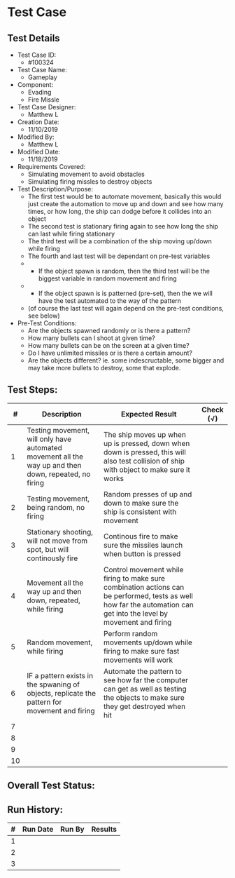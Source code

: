 # Test Case 

## Test Details

* Test Case ID:
  * #100324
* Test Case Name:
  * Gameplay
* Component: 
  * Evading
  * Fire Missle
* Test Case Designer:
  * Matthew L
* Creation Date:
  * 11/10/2019
* Modified By:
  * Matthew L
* Modified Date:
  * 11/18/2019
* Requirements Covered:
  * Simulating movement to avoid obstacles
  * Simulating firing missles to destroy objects
* Test Description/Purpose:
  * The first test would be to automate movement, basically this would just create the automation to move up and down and see how many times, or how long, the ship can dodge before it collides into an object
  * The second test is stationary firing again to see how long the ship can last while firing stationary
  * The third test will be a combination of the ship moving up/down while firing
  * The fourth and last test will be dependant on pre-test variables
  * - If the object spawn is random, then the third test will be the biggest variable in random movement and firing
  * - If the object spawn is is patterned (pre-set), then the we will have the test automated to the way of the pattern
  * (of course the last test will again depend on the pre-test conditions, see below)
* Pre-Test Conditions:
  * Are the objects spawned randomly or is there a pattern?
  * How many bullets can I shoot at given time?
  * How many bullets can be on the screen at a given time?
  * Do I have unlimited missiles or is there a certain amount?
  * Are the objects different? ie. some indescructable, some bigger and may take more bullets to destroy, some that explode.
## Test Steps: 
| # | Description | Expected Result | Check (√) |
| --- | --- | --- | --- |
| 1 | Testing movement, will only have automated movement all the way up and then down, repeated, no firing| The ship moves up when up is pressed, down when down is pressed, this will also test collision of ship with object to make sure it works | |			
| 2 | Testing movement, being random, no firing| Random presses of up and down to make sure the ship is consistent with movement | |			
| 3 | Stationary shooting, will not move from spot, but will continously fire| Continous fire to make sure the missiles launch when button is pressed | |			
| 4 | Movement all the way up and then down, repeated, while firing| Control movement while firing to make sure combination actions can be performed, tests as well how far the automation can get into the level by movement and firing | |			
| 5 | Random movement, while firing| Perform random movements up/down while firing to make sure fast movements will work | |			
| 6 | IF a pattern exists in the spwaning of objects, replicate the pattern for movement and firing|Automate the pattern to see how far the computer can get as well as testing the objects to make sure they get destroyed when hit | |			
| 7 | | | |			
| 8 | | | |			
| 9 | | | |			
| 10 | | | |			

## Overall Test Status:



## Run History:
| # |	Run Date |	Run By |	Results |
| --- | --- | --- | --- |
| 1 | | | |			
| 2 | | | |			
| 3 | | | |			

